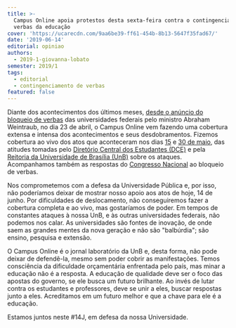 ```yaml
---
title: >-
  Campus Online apoia protestos desta sexta-feira contra o contingenciamento de
  verbas da educação
cover: 'https://ucarecdn.com/9aa6be39-ff61-454b-8b13-5647f35fad67/'
date: '2019-06-14'
editorial: opiniao
authors:
  - 2019-1-giovanna-lobato
semester: 2019/1
tags:
  - editorial
  - contingenciamento de verbas
featured: false
---
```

Diante dos acontecimentos dos últimos meses, [desde o anúncio do bloqueio de verbas](https://campus.fac.unb.br/materias/2019-05-28-contingenciamento-nas-universidades-do-anuncio-ate-agora/) das universidades federais pelo ministro Abraham Weintraub, no dia 23 de abril, o Campus Online vem fazendo uma cobertura extensa e intensa dos acontecimentos e seus desdobramentos. Fizemos cobertura ao vivo dos atos que aconteceram nos dias [15](https://twitter.com/campusitounb/status/1128648472821993472) e [30 de maio](https://campus.fac.unb.br/materias/2019-05-30-segundo-ato-pela-educacao-30-de-maio/), das atitudes tomadas pelo [Diretório Central dos Estudantes (DCE)](https://campus.fac.unb.br/materias/2019-05-03-apos-entrar-com-acao-contra-os-cortes-no-orcamento-da-universidade-dce-estuda-possibilidade-de-articulacao-no-legislativo/) e pela [Reitoria da Universidade de Brasília (UnB)](https://campus.fac.unb.br/materias/2019-05-09-a-universidade-nao-vai-se-encolher-carta-da-reitora-a-unb/) sobre os ataques. Acompanhamos também as respostas do [Congresso Nacional](https://twitter.com/campusitounb/status/1128734474022346753) ao bloqueio de verbas.

Nos comprometemos com a defesa da Universidade Pública e, por isso, não poderíamos deixar de mostrar nosso apoio aos atos de hoje, 14 de junho. Por dificuldades de deslocamento, não conseguiremos fazer a cobertura completa e ao vivo, mas gostaríamos de poder. Em tempos de constantes ataques à nossa UnB, e às outras universidades federais, não podemos nos calar. As universidades são fontes de inovação, de onde saem as grandes mentes da nova geração e não são "balbúrdia"; são ensino, pesquisa e extensão. 

O Campus Online é o jornal laboratório da UnB e, desta forma, não pode deixar de defendê-la, mesmo sem poder cobrir as manifestações. Temos consciência da dificuldade orçamentária enfrentada pelo país, mas minar a educação não é a resposta. A educação de qualidade deve ser o foco das apostas do governo, se ele busca um futuro brilhante. Ao invés de lutar contra os estudantes e professores, deve se unir a eles, buscar respostas junto a eles. Acreditamos em um futuro melhor e que a chave para ele é a educação. 

Estamos juntos neste #14J, em defesa da nossa Universidade.
